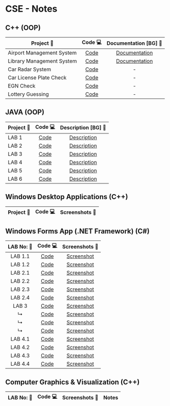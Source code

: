 # CSE - Notes
## C++ (OOP)

| Project 📃                       | Code 💻                   | Documentation [BG] 📑 |
| ------------------------------- |:------------------------:| :------------------:|
| Airport Management System       | [Code](FINAL/FINAL/Source.cpp)      | [Documentation](Documentation.pdf)     |
| Library Management System       | [Code](Library.cpp)      | [Documentation](Semester_Project.pdf)     |
| Car Radar System                | [Code](Radar.cpp)        |          -          |
| Car License Plate Check         | [Code](LicensePlate.cpp) |          -          |
| EGN Check                       | [Code](EGN.cpp)          |          -          |
| Lottery Guessing                | [Code](Lottery.cpp)      |          -          |


## JAVA (OOP)

| Project 📃                       | Code 💻                   | Description [BG] 📝  |
| ------------------------------- |:------------------------:| :------------------:|
| LAB 1                         | [Code](JAVA/LAB_1/Code/Main.java) | [Description](JAVA/LAB_1/2nd-1.pdf)     |
| LAB 2                         | [Code](JAVA/LAB_2/Code/Main.java) | [Description](JAVA/LAB_2/2nd-5.pdf)     |
| LAB 3                         | [Code](JAVA/LAB_3/Code)           | [Description](JAVA/LAB_3/project02_merged.pdf)     |
| LAB 4                         | [Code](JAVA/LAB_4/Code/Main.java) | [Description](JAVA/LAB_4/kp.pdf)     |
| LAB 5                         | [Code](JAVA/LAB_5/Code/Main.java) | [Description](JAVA/LAB_5/str18.pdf)     |
| LAB 6                         | [Code](JAVA/LAB_6/Code/Main.java) | [Description](JAVA/LAB_6/Project10mail.pdf)     |


## Windows Desktop Applications (C++)

| Project 📃                       | Code 💻                   | Screenshots 📱       |
| ------------------------------- |:------------------------:| :------------------:|


## Windows Forms App (.NET Framework) (C#)
| LAB No: 📃                       | Code 💻                    | Screenshots 📱       |
| :-----------------------------: |:-------------------------:| :------------------:|
| LAB 1.1                         | [Code](Windows-Forms/LAB1/LAB1-1code/Form1.cs) | [Screenshot](Windows-Forms/LAB1/Screenshots/LAB1-1.md)     |
| LAB 1.2                         | [Code](Windows-Forms/LAB1/LAB1-2code/Form1.cs) | [Screenshot](Windows-Forms/LAB1/Screenshots/LAB1-2.md)     |
| LAB 2.1                         | [Code](Windows-Forms/LAB2/LAB2-1code/Form1.cs) | [Screenshot](Windows-Forms/LAB2/Screenshots/LAB2-1.md)     |
| LAB 2.2                         | [Code](Windows-Forms/LAB2/LAB2-2code/Form1.cs) | [Screenshot](Windows-Forms/LAB2/Screenshots/LAB2-2.md)     |
| LAB 2.3                         | [Code](Windows-Forms/LAB2/LAB2-3code/Form1.cs) | [Screenshot](Windows-Forms/LAB2/Screenshots/LAB2-3.md)     |
| LAB 2.4                         | [Code](Windows-Forms/LAB2/LAB2-4code/Form1.cs) | [Screenshot](Windows-Forms/LAB2/Screenshots/LAB2-4.md)     |
| LAB 3                           | [Code](Windows-Forms/LAB3/LAB3-code/Form1.cs) | [Screenshot](Windows-Forms/LAB3/Screenshots/LAB3-1.md)     |
| ↳                               | [Code](Windows-Forms/LAB3/LAB3-code/Form2.cs) | [Screenshot](Windows-Forms/LAB3/Screenshots/LAB3-2.md)     |
| ↳                               | [Code](Windows-Forms/LAB3/LAB3-code/Form3.cs) | [Screenshot](Windows-Forms/LAB3/Screenshots/LAB3-3.md)     |
| ↳                               | [Code](Windows-Forms/LAB3/LAB3-code/Form4.cs) | [Screenshot](Windows-Forms/LAB3/Screenshots/LAB3-4.md)     |
| LAB 4.1                         | [Code](Windows-Forms/LAB4/LAB4-1code/Form1.cs) | [Screenshot](Windows-Forms/LAB4/Screenshots/LAB4-1.md)     |
| LAB 4.2                         | [Code](Windows-Forms/LAB4/LAB4-2code/Form1.cs) | [Screenshot](Windows-Forms/LAB4/Screenshots/LAB4-2.md)     |
| LAB 4.3                         | [Code](Windows-Forms/LAB4/LAB4-3code/Form1.cs) | [Screenshot](Windows-Forms/LAB4/Screenshots/LAB4-3.md)     |
| LAB 4.4                         | [Code](Windows-Forms/LAB4/LAB4-4code/Form1.cs) | [Screenshot](Windows-Forms/LAB4/Screenshots/LAB4-4.md)     |

## Computer Graphics & Visualization (C++)
| LAB No: 📃                       | Code 💻                    | Screenshots 📱       | Notes            |
| :-----------------------------: |:-------------------------:| :------------------:| :------------------:|

